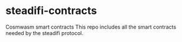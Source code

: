# steadifi-contracts
Cosmwasm smart contracts
This repo includes all the smart contracts needed by the steadifi protocol. 
